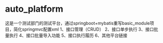 # auto_platform
这是一个测试部门的测试平台，通过springboot+mybatis重写basic_module项目，简化springmvc配置xml
1、接口管理（CRUD）
2、接口单步执行
3、接口批量执行
4、接口批量导入功能
5、接口执行履历
6、其他平台链接
